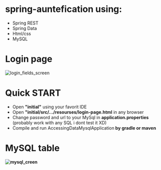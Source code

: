 # spring-auntefication using:

- Spring REST
- Spring Data
- Html/css
- MySQL

# Login page 
![login_fields_screen](https://user-images.githubusercontent.com/85575981/227187000-76e3b7d3-d12d-4b2a-8c7b-d4b5d9d0f5c5.png)

# Quick START 

  - Open <b>"initial"</b> using your favorit IDE
  - Open <b>"initial/src/.../resourses/login-page.html</b> in any browser
  - Change password and url to your MySql in <b>application.properties</b> (probably work with any SQL i dont test it XD)
  - Compile and run </b>AccessingDataMysqlApplication<b> by <b>gradle</b> or <b>maven</b>
  
  
 # MySQL table
![mysql_creen](https://user-images.githubusercontent.com/85575981/227187819-00a1791a-00f5-465a-9cc6-5ab89f3913d6.png)
